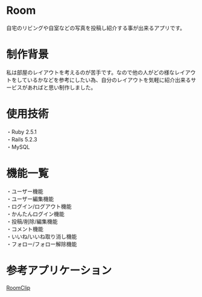 # Room

自宅のリビングや自室などの写真を投稿し紹介する事が出来るアプリです。

# 制作背景
私は部屋のレイアウトを考えるのが苦手です。なので他の人がどの様なレイアウトをしているかなどを参考にしたい為、自分のレイアウトを気軽に紹介出来るサービスがあればと思い制作しました。

# 使用技術
・Ruby 2.5.1   
・Rails 5.2.3  
・MySQL


# 機能一覧
・ユーザー機能  
・ユーザー編集機能  
・ログイン/ログアウト機能  
・かんたんログイン機能  
・投稿/削除/編集機能  
・コメント機能   
・いいね/いいね取り消し機能  
・フォロー/フォロー解除機能




# 参考アプリケーション

[RoomClip](https://roomclip.jp/)
